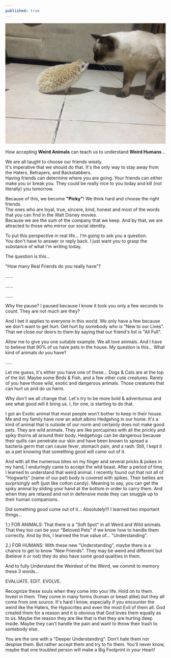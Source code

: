 ```yaml
---
published: true
---
```

![Weird](/images/Hogwarts.jpg)

How accepting **Weird Animals** can teach us to understand **Weird Humans**...

We are all taught to choose our friends wisely.   
It's imperative that we should do that. It's the only way to stay away from the Haters, Betrayers, and Backstabbers.   
Having friends can determine where you are going. Your friends can either make you or break you. They could be really nice to you today and kill (not literally) you tomorrow.

Because of this, we become **"Picky"**! We think hard and choose the right friends.   
The ones who are loyal, true, sincere, kind, honest and most of the words that you can find in the Walt Disney movies.   
Because we are the sum of the company that we keep. And by that, we are attracted to those who mirror our social identity. 

To put this perspective in real life... I'm going to ask you a question.   
You don't have to answer or reply back. I just want you to grasp the substance of what I'm writing today.

The question is this...

"How many Real Friends do you really have"?

......

......

......

Why the pause? I paused because I know it took you only a few seconds to count. They are not much are they? 

And I bet it applies to everyone in this world. We only have a few because we don't want to get hurt. Get hurt by somebody who is "New to our Lives". 
That we close our doors to them by saying that our friend's list is "All Full".

 Allow me to give you one suitable example. We all love animals. And I have to believe that 90% of us have pets in the house.
My question is this... What kind of animals do you have?

.....

Let me guess, it's either you have one of these... Dogs & Cats are at the top of the list. Maybe some Birds & Fish, and a few other cute creatures.
Rarely of you have those wild, exotic and dangerous animals. Those creatures that can hurt us and do us harm. 

Why don't we all change that. Let's try to be more bold & adventurous and see what good will it bring us. 
I, for one, is starting to do that. 

I got an Exotic animal that most people won't bother to keep in their house. Me and my family have now an adult albino Hedgehog in our home. 
It's a kind of animal that is outside of our norm and certainly does not make good pets. 
They are wild animals. They are like porcupines with all the prickly and spiky thorns all around their body. 
Hedgehogs can be dangerous because their quills can penetrate our skin and have been known to spread a bacteria germ that can cause fever, stomach pain, and a rash.
Still, I kept it as a pet knowing that something good will come out of it.

And with all the numerous bites on my finger and several pricks & pokes in my hand, I enduringly came to accept the wild beast. 
After a period of time, I learned to understand that weird animal. 
I recently found out that not all of "Hogwarts" (name of our pet) body is covered with spikes. Their bellies are surprisingly soft (just like cotton candy). 
Meaning to say, you can get the spiky animal by sliding your hand at the bottom in order to carry them. And when they are relaxed and not in defensive mode they can snuggle up to their human companions. 

Did something good come out of it... Absolutely!!!
I learned two important things...

1.) FOR ANIMALS:
That there is a "Soft Spot" in all Weird and Wild animals. 
That they too can be your "Beloved Pets" if we know how to handle them correctly.
And by this, I learned the true value of... "Understanding".

2.) FOR HUMANS:
With these new "Understanding", maybe there is a chance to get to know "New Friends". They may be weird and different but (believe it or not) they do also have some good qualities in them.

And to fully Understand the Weirdest of the Weird, we commit to memory these 3 words...

EVALUATE. EDIT. EVOLVE.

Recognize these souls when they come into your life. Hold on to them. Invest in them. 
They come in many forms (human or beast alike) but they all come from one source. 
It's hard I know, especially if you encounter the weird like the Haters, the Hypocrites and even the most Evil of them all. 
God created them for a reason and it is obvious that God loves them equally as to us. 
Maybe the reason they are like that is that they are hurting deep inside. Maybe they can't handle the pain and want to throw their trash to somebody else.

You are the one with a "Deeper Understanding". 
Don't hate them nor despise them. But rather accept them and try to fix them. 
You'll never know, maybe that one troubled person will make a Big Footprint in your Heart! 


